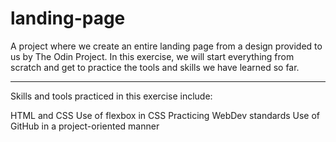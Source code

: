 # landing-page
A project where we create an entire landing page from a design provided to us by The Odin Project.
In this exercise, we will start everything from scratch and get to practice the tools and skills we have learned so far.

***************************************************************************************************
Skills and tools practiced in this exercise include:

HTML and CSS
Use of flexbox in CSS
Practicing WebDev standards
Use of GitHub in a project-oriented manner

